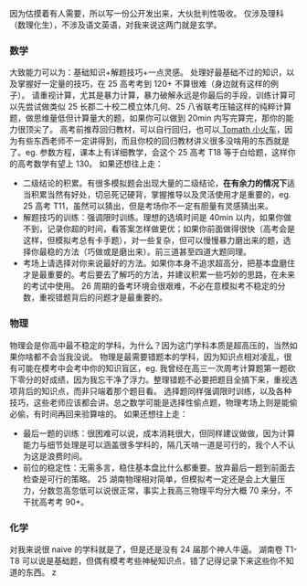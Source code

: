 因为估摸着有人需要，所以写一份公开发出来，大伙批判性吸收。
仅涉及理科（数理化生），不涉及语文英语，对我来说这两门就是玄学。
### 数学
大致能力可以为：基础知识+解题技巧+一点灵感。
处理好最基础不过的知识，以及掌握好一定量的技巧，在 25 高考考到 $120+$ 不算很难（身边就有这样的例子）。
请重视计算，尤其是暴力计算，暴力破解永远是你最后的手段，训练计算可以先尝试做类似 25 长郡二十校二模立体几何、25 八省联考压轴这样的纯粹计算题，做思维量低但计算量大的题，如果你可以做到 20min 内写完算完，那你的能力很顶尖了。
高考前推荐回归教材，可以自行回归，也可以[ Tomath 小火车](https://space.bilibili.com/2918884/lists/4221122?type=season)，因为有些东西老师不一定讲得到，而且你校的回归教材讲义很多没啥用的东西就是了。eg. 参数方程，课本上有详细教学，会这个 25 高考 T18 等于白给题，这样你的高考数学有望上 130。
如果还想往上走：
- 二级结论的积累。有很多模拟题会出现大量的二级结论，**在有余力的情况下**适当积累当然有好处，切忌死记硬背，掌握推导以及灵活使用才是重要的，eg. 25 高考 T11，虽然可以猜出，但是考场你不一定有胆量有灵感猜出来。
- 解题技巧的训练：强调限时训练。理想的选填时间是 40min 以内，如果你做不到，记录你超的时间，看答案怎样做更优；如果你前面做得很快（高考会是这样，但模拟考总有卡手题），对一些复杂，但可以慢慢暴力磨出来的题，选择你最稳的方法（巧做或是磨出来）。前三道甚至四道大题同理。
- 考场上请选择对你来说最好的方法。如果你本身不追求超高分，把基本盘磨住才是最重要的。考后要去了解巧的方法，并建议积累一些巧妙的思路，在未来的考试中使用。
26 周期的备考环境会很艰难，不必在意模拟考不稳定的分数，重视错题背后的问题才是最重要的。
### 物理
物理会是你高中最不稳定的学科，为什么？因为这门学科本质是超高压的，当然如果你啥都不会当我没说。
物理是最需要错题本的学科，因为知识点相对凌乱，很有可能在模考中会考中你的知识盲区，eg. 我曾经在高三一次周考计算题第一题砍下零分的好成绩，因为我忘干净了浮力。整理错题不必要把题目全搞下来，重视选项背后的知识点，而非只端着那个题目看。
选择题同样强调限时训练，以及各种技巧，这些老师应该都会讲。总之数学可能是选择性偷点题，物理考场上则是能偷必偷，有时间再回来验算啥的。
如果还想往上走：
- 最后一题的训练：很困难可以说，成本消耗很大，但同样建议做做，因为计算能力与细节处理是可以涵盖很多学科的，隔几天啃一道是可行的，我个人不认为这是浪费时间。
- 前位的稳定性：无需多言，稳住基本盘比什么都重要。放弃最后一题到前面去检查是可行的策略。
25 湖南物理相对简单，但模拟考一定还是会上大量压力，分数忽高忽低可以说很正常，事实上我高三物理平均分大概 70 来分，不干扰高考考 90+。
### 化学
对我来说很 naive 的学科就是了，但是还是没有 24 届那个神人牛逼。
湖南卷 T1-T8 可以说是基础题，但偶有模考考些神秘知识点，错了记得记录下来这些你不知道的东西。
z